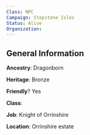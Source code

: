 ```yaml
---
Class: NPC
Campaign: Stepstone Isles
Status: Alive
Organization:
---
```

## General Information

**Ancestry**: Dragonborn

**Heritage**: Bronze

**Friendly**? Yes

**Class**:

**Job**: Knight of Orrinshire

**Location**: Orrinshire estate
